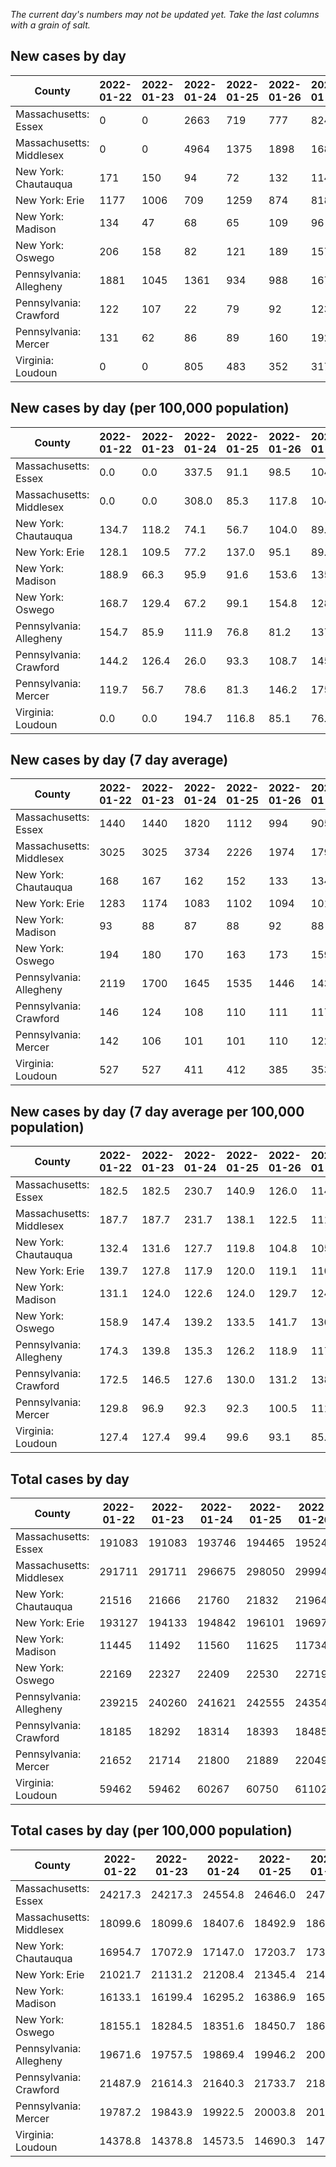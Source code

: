 _The current day's numbers may not be updated yet. Take the last columns with a grain of salt._
## New cases by day

| County | 2022-01-22 | 2022-01-23 | 2022-01-24 | 2022-01-25 | 2022-01-26 | 2022-01-27 | 2022-01-28 |
| --- | --- | --- | --- | --- | --- | --- | --- |
| Massachusetts: Essex | 0 | 0 | 2663 | 719 | 777 | 824 |  |
| Massachusetts: Middlesex | 0 | 0 | 4964 | 1375 | 1898 | 1683 |  |
| New York: Chautauqua | 171 | 150 | 94 | 72 | 132 | 114 |  |
| New York: Erie | 1177 | 1006 | 709 | 1259 | 874 | 818 |  |
| New York: Madison | 134 | 47 | 68 | 65 | 109 | 96 |  |
| New York: Oswego | 206 | 158 | 82 | 121 | 189 | 157 |  |
| Pennsylvania: Allegheny | 1881 | 1045 | 1361 | 934 | 988 | 1670 |  |
| Pennsylvania: Crawford | 122 | 107 | 22 | 79 | 92 | 123 |  |
| Pennsylvania: Mercer | 131 | 62 | 86 | 89 | 160 | 192 |  |
| Virginia: Loudoun | 0 | 0 | 805 | 483 | 352 | 317 |  |

## New cases by day (per 100,000 population)

| County | 2022-01-22 | 2022-01-23 | 2022-01-24 | 2022-01-25 | 2022-01-26 | 2022-01-27 | 2022-01-28 |
| --- | --- | --- | --- | --- | --- | --- | --- |
| Massachusetts: Essex | 0.0 | 0.0 | 337.5 | 91.1 | 98.5 | 104.4 |  |
| Massachusetts: Middlesex | 0.0 | 0.0 | 308.0 | 85.3 | 117.8 | 104.4 |  |
| New York: Chautauqua | 134.7 | 118.2 | 74.1 | 56.7 | 104.0 | 89.8 |  |
| New York: Erie | 128.1 | 109.5 | 77.2 | 137.0 | 95.1 | 89.0 |  |
| New York: Madison | 188.9 | 66.3 | 95.9 | 91.6 | 153.6 | 135.3 |  |
| New York: Oswego | 168.7 | 129.4 | 67.2 | 99.1 | 154.8 | 128.6 |  |
| Pennsylvania: Allegheny | 154.7 | 85.9 | 111.9 | 76.8 | 81.2 | 137.3 |  |
| Pennsylvania: Crawford | 144.2 | 126.4 | 26.0 | 93.3 | 108.7 | 145.3 |  |
| Pennsylvania: Mercer | 119.7 | 56.7 | 78.6 | 81.3 | 146.2 | 175.5 |  |
| Virginia: Loudoun | 0.0 | 0.0 | 194.7 | 116.8 | 85.1 | 76.7 |  |

## New cases by day (7 day average)

| County | 2022-01-22 | 2022-01-23 | 2022-01-24 | 2022-01-25 | 2022-01-26 | 2022-01-27 | 2022-01-28 |
| --- | --- | --- | --- | --- | --- | --- | --- |
| Massachusetts: Essex | 1440 | 1440 | 1820 | 1112 | 994 | 905 |  |
| Massachusetts: Middlesex | 3025 | 3025 | 3734 | 2226 | 1974 | 1798 |  |
| New York: Chautauqua | 168 | 167 | 162 | 152 | 133 | 134 |  |
| New York: Erie | 1283 | 1174 | 1083 | 1102 | 1094 | 1013 |  |
| New York: Madison | 93 | 88 | 87 | 88 | 92 | 88 |  |
| New York: Oswego | 194 | 180 | 170 | 163 | 173 | 159 |  |
| Pennsylvania: Allegheny | 2119 | 1700 | 1645 | 1535 | 1446 | 1433 |  |
| Pennsylvania: Crawford | 146 | 124 | 108 | 110 | 111 | 117 |  |
| Pennsylvania: Mercer | 142 | 106 | 101 | 101 | 110 | 122 |  |
| Virginia: Loudoun | 527 | 527 | 411 | 412 | 385 | 353 |  |

## New cases by day (7 day average per 100,000 population)

| County | 2022-01-22 | 2022-01-23 | 2022-01-24 | 2022-01-25 | 2022-01-26 | 2022-01-27 | 2022-01-28 |
| --- | --- | --- | --- | --- | --- | --- | --- |
| Massachusetts: Essex | 182.5 | 182.5 | 230.7 | 140.9 | 126.0 | 114.7 |  |
| Massachusetts: Middlesex | 187.7 | 187.7 | 231.7 | 138.1 | 122.5 | 111.6 |  |
| New York: Chautauqua | 132.4 | 131.6 | 127.7 | 119.8 | 104.8 | 105.6 |  |
| New York: Erie | 139.7 | 127.8 | 117.9 | 120.0 | 119.1 | 110.3 |  |
| New York: Madison | 131.1 | 124.0 | 122.6 | 124.0 | 129.7 | 124.0 |  |
| New York: Oswego | 158.9 | 147.4 | 139.2 | 133.5 | 141.7 | 130.2 |  |
| Pennsylvania: Allegheny | 174.3 | 139.8 | 135.3 | 126.2 | 118.9 | 117.8 |  |
| Pennsylvania: Crawford | 172.5 | 146.5 | 127.6 | 130.0 | 131.2 | 138.3 |  |
| Pennsylvania: Mercer | 129.8 | 96.9 | 92.3 | 92.3 | 100.5 | 111.5 |  |
| Virginia: Loudoun | 127.4 | 127.4 | 99.4 | 99.6 | 93.1 | 85.4 |  |

## Total cases by day

| County | 2022-01-22 | 2022-01-23 | 2022-01-24 | 2022-01-25 | 2022-01-26 | 2022-01-27 | 2022-01-28 |
| --- | --- | --- | --- | --- | --- | --- | --- |
| Massachusetts: Essex | 191083 | 191083 | 193746 | 194465 | 195242 | 196066 |  |
| Massachusetts: Middlesex | 291711 | 291711 | 296675 | 298050 | 299948 | 301631 |  |
| New York: Chautauqua | 21516 | 21666 | 21760 | 21832 | 21964 | 22078 |  |
| New York: Erie | 193127 | 194133 | 194842 | 196101 | 196975 | 197793 |  |
| New York: Madison | 11445 | 11492 | 11560 | 11625 | 11734 | 11830 |  |
| New York: Oswego | 22169 | 22327 | 22409 | 22530 | 22719 | 22876 |  |
| Pennsylvania: Allegheny | 239215 | 240260 | 241621 | 242555 | 243543 | 245213 |  |
| Pennsylvania: Crawford | 18185 | 18292 | 18314 | 18393 | 18485 | 18608 |  |
| Pennsylvania: Mercer | 21652 | 21714 | 21800 | 21889 | 22049 | 22241 |  |
| Virginia: Loudoun | 59462 | 59462 | 60267 | 60750 | 61102 | 61419 |  |

## Total cases by day (per 100,000 population)

| County | 2022-01-22 | 2022-01-23 | 2022-01-24 | 2022-01-25 | 2022-01-26 | 2022-01-27 | 2022-01-28 |
| --- | --- | --- | --- | --- | --- | --- | --- |
| Massachusetts: Essex | 24217.3 | 24217.3 | 24554.8 | 24646.0 | 24744.4 | 24848.9 |  |
| Massachusetts: Middlesex | 18099.6 | 18099.6 | 18407.6 | 18492.9 | 18610.7 | 18715.1 |  |
| New York: Chautauqua | 16954.7 | 17072.9 | 17147.0 | 17203.7 | 17307.7 | 17397.5 |  |
| New York: Erie | 21021.7 | 21131.2 | 21208.4 | 21345.4 | 21440.6 | 21529.6 |  |
| New York: Madison | 16133.1 | 16199.4 | 16295.2 | 16386.9 | 16540.5 | 16675.8 |  |
| New York: Oswego | 18155.1 | 18284.5 | 18351.6 | 18450.7 | 18605.5 | 18734.1 |  |
| Pennsylvania: Allegheny | 19671.6 | 19757.5 | 19869.4 | 19946.2 | 20027.5 | 20164.8 |  |
| Pennsylvania: Crawford | 21487.9 | 21614.3 | 21640.3 | 21733.7 | 21842.4 | 21987.7 |  |
| Pennsylvania: Mercer | 19787.2 | 19843.9 | 19922.5 | 20003.8 | 20150.1 | 20325.5 |  |
| Virginia: Loudoun | 14378.8 | 14378.8 | 14573.5 | 14690.3 | 14775.4 | 14852.0 |  |
